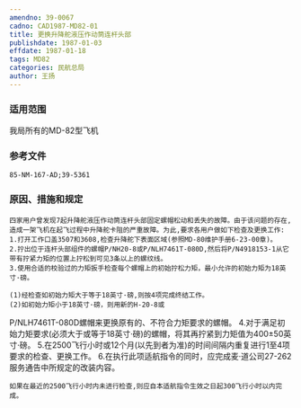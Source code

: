 ```yaml
---
amendno: 39-0067
cadno: CAD1987-MD82-01
title: 更换升降舵液压作动筒连杆头部
publishdate: 1987-01-03
effdate: 1987-01-18
tags: MD82
categories: 民航总局
author: 王扬
---
```


### 适用范围 
我局所有的MD-82型飞机

### 参考文件
    85-NM-167-AD;39-5361

### 原因、措施和规定 
    四家用户曾发现7起升降舵液压作动筒连杆头部固定螺帽松动和丢失的故障。由于该问题的存在,造成一架飞机在起飞过程中升降舵卡阻的严重故障。为此,要求各用户做如下检查及更换工作: 
    1.打开工作口盖3507和3608,检查升降舵下表面区域(参照MD-80维护手册6-23-00章)。 
    2.拧出位于连杆头部组件的螺帽P/NH20-8或P/NLH7461T-080D,然后将P/N4918153-1从它带有拧紧力矩的位置上拧松到可见3条以上的螺纹线。 
    3.使用合适的校验过的力矩扳手检查每个螺帽上的初始拧松力矩，最小允许的初始力矩为18英寸·磅。 

    (1)经检查如初始力矩大于等于18英寸·磅,则按4项完成终结工作。 
    (2)如初始力矩小于18英寸·磅，则用新的H-20-8或
  
P/NLH7461T-080D螺帽来更换原有的、不符合力矩要求的螺帽。 
    4.对于满足初始力矩要求(必须大于或等于18英寸·磅)的螺帽，将其再拧紧到力矩值为400±50英寸·磅。 
    5.在2500飞行小时或12个月(以先到者为准)的时间间隔内重复进行1至4项要求的检查、更换工作。 
    6.在执行此项适航指令的同时，应完成麦·道公司27-262服务通告中所规定的改装内容。 

    如果在最近的2500飞行小时内未进行检查,则应自本适航指令生效之日起300飞行小时以内完成。
